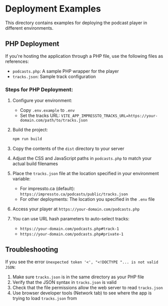 # Deployment Examples

This directory contains examples for deploying the podcast player in different environments.

## PHP Deployment

If you're hosting the application through a PHP file, use the following files as references:

- `podcasts.php`: A sample PHP wrapper for the player
- `tracks.json`: Sample track configuration

### Steps for PHP Deployment:

1. Configure your environment:
   - Copy `.env.example` to `.env`
   - Set the tracks URL: `VITE_APP_IMPRESSTO_TRACKS_URL=https://your-domain.com/path/to/tracks.json`

2. Build the project:
   ```bash
   npm run build
   ```

3. Copy the contents of the `dist` directory to your server

4. Adjust the CSS and JavaScript paths in `podcasts.php` to match your actual build filenames

5. Place the `tracks.json` file at the location specified in your environment variable:

   - For impressto.ca (default): `https://impressto.ca/podcasts/public/tracks.json`
   - For other deployments: The location you specified in the `.env` file

6. Access your player at `https://your-domain.com/podcasts.php`

7. You can use URL hash parameters to auto-select tracks:
   - `https://your-domain.com/podcasts.php#track-1`
   - `https://your-domain.com/podcasts.php#private-1`

## Troubleshooting

If you see the error `Unexpected token '<', "<!DOCTYPE "... is not valid JSON`:

1. Make sure `tracks.json` is in the same directory as your PHP file
2. Verify that the JSON syntax in `tracks.json` is valid
3. Check that the file permissions allow the web server to read `tracks.json`
4. Use browser developer tools (Network tab) to see where the app is trying to load `tracks.json` from
